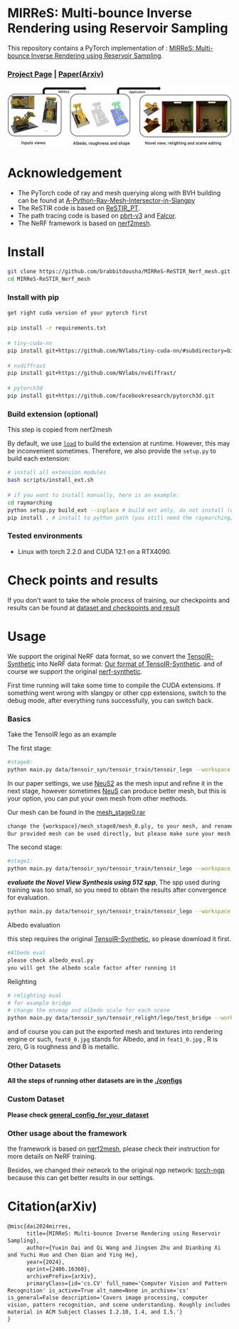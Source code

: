 # MIRReS: Multi-bounce Inverse Rendering using Reservoir Sampling


This repository contains a PyTorch implementation of : [MIRReS: Multi-bounce Inverse Rendering using Reservoir Sampling](https://brabbitdousha.github.io/MIRReS/).

### [Project Page](https://brabbitdousha.github.io/MIRReS/) | [Paper(Arxiv)](https://arxiv.org/abs/2406.16360)
![](assets/fig1.png)

# Acknowledgement

* The PyTorch code of ray and mesh querying along with BVH building can be found at [A-Python-Ray-Mesh-Intersector-in-Slangpy](https://github.com/brabbitdousha/A-Python-Ray-Mesh-Intersector-in-Slangpy)
* The ReSTIR code is based on [ReSTIR_PT](https://github.com/DQLin/ReSTIR_PT).
* The path tracing code is based on [pbrt-v3](https://github.com/mmp/pbrt-v3) and [Falcor](https://github.com/NVIDIAGameWorks/Falcor).
* The NeRF framework is based on [nerf2mesh](https://github.com/ashawkey/nerf2mesh).

# Install

```bash
git clone https://github.com/brabbitdousha/MIRReS-ReSTIR_Nerf_mesh.git
cd MIRReS-ReSTIR_Nerf_mesh
```

### Install with pip
```bash
get right cuda version of your pytorch first

pip install -r requirements.txt

# tiny-cuda-nn
pip install git+https://github.com/NVlabs/tiny-cuda-nn/#subdirectory=bindings/torch

# nvdiffrast
pip install git+https://github.com/NVlabs/nvdiffrast/

# pytorch3d
pip install git+https://github.com/facebookresearch/pytorch3d.git
```

### Build extension (optional)
This step is copied from nerf2mesh

By default, we use [`load`](https://pytorch.org/docs/stable/cpp_extension.html#torch.utils.cpp_extension.load) to build the extension at runtime.
However, this may be inconvenient sometimes.
Therefore, we also provide the `setup.py` to build each extension:
```bash
# install all extension modules
bash scripts/install_ext.sh

# if you want to install manually, here is an example:
cd raymarching
python setup.py build_ext --inplace # build ext only, do not install (only can be used in the parent directory)
pip install . # install to python path (you still need the raymarching/ folder, since this only install the built extension.)
```

### Tested environments
* Linux with torch 2.2.0 and CUDA 12.1 on a RTX4090.

# Check points and results
If you don't want to take the whole process of training, our checkpoints and results can be found at [dataset and checkpoints and result](https://zenodo.org/records/12094184)

# Usage

We support the original NeRF data format, so we convert the [TensoIR-Synthetic](https://zenodo.org/records/7880113#.ZE68FHZBz18) into NeRF data format: [Our format of TensoIR-Synthetic](https://zenodo.org/records/12094184). and of course we support the original [nerf-synthetic](https://drive.google.com/drive/folders/128yBriW1IG_3NJ5Rp7APSTZsJqdJdfc1).

First time running will take some time to compile the CUDA extensions.
If something went wrong with slangpy or other cpp extensions, switch to the debug mode, after everything runs successfully, you can switch back.

### Basics
Take the TensoIR lego as an example

The first stage:
```bash
#stage0:
python main.py data/tensoir_syn/tensoir_train/tensoir_lego --workspace ir_lego/ -O --bound 1 --scale 0.8 --dt_gamma 0 --stage 0 --lambda_tv 1e-8 --iters 50000
```

In our paper settings, we use [NeuS2](https://github.com/19reborn/NeuS2) as the mesh input and refine it in the next stage, however sometimes [NeuS](https://github.com/Totoro97/NeuS) can produce better mesh, but this is your option, you can put your own mesh from other methods.

Our mesh can be found in the [mesh_stage0.rar](https://zenodo.org/records/12094184)
```bash
change the {workspace}/mesh_stage0/mesh_0.ply, to your mesh, and rename it: mesh_0.ply
Our provided mesh can be used directly, but please make sure your mesh and the mesh_0.ply are in the same coordinate system, you can check them in Blender, Maya or such.
```

The second stage:
```bash
#stage1:
python main.py data/tensoir_syn/tensoir_train/tensoir_lego --workspace ir_lego/ -O --bound 1 --scale 0.8 --dt_gamma 0 --stage 1 --use_brdf --use_restir --lambda_kd 0.017 --lambda_ks 0.0001 --lambda_normal 0.0001 --lambda_edgelen 0.1 --lambda_nrm 0.00035 --lambda_rgb_brdf 0.05 --lambda_brdf_diffuse 0.002 --lambda_brdf_specular 0.00003
```

***evaluate the Novel View Synthesis using 512 spp***, The spp used during training was too small, so you need to obtain the results after convergence for evaluation.
```bash
python main.py data/tensoir_syn/tensoir_train/tensoir_lego --workspace ir_lego/ -O --bound 1 --scale 0.8 --dt_gamma 0 --stage 1 --use_brdf --use_restir --test --test_no_mesh --spp 512
```

Albedo evaluation

this step requires the original [TensoIR-Synthetic](https://zenodo.org/records/7880113#.ZE68FHZBz18), so please download it first.

```bash
#Albedo eval
please check albedo_eval.py
you will get the albedo scale factor after running it
```

Relighting
```bash
# relighting eval
# for example bridge
# change the envmap and albedo scale for each scene
python main.py data/tensoir_syn/tensoir_relight/lego/test_bridge --workspace ir_lego/ -O --bound 1 --scale 0.8 --dt_gamma 0 --stage 1 --use_brdf --use_restir --test --test_no_mesh --spp 128 --albedo_scale_x X.XX --albedo_scale_y X.XX --albedo_scale_z X.XX --envmap_path data/tensoir_syn/tensoir_relight/envmap/bridge.hdr
```
and of course you can put the exported mesh and textures into rendering engine or such, ```feat0_0.jpg``` stands for Albedo, and in ```feat1_0.jpg``` , R is zero, G is roughness and B is metallic. 

### Other Datasets

**All the steps of running other datasets are in the [./configs](./configs/)**

### Custom Dataset

**Please check [general_config_for_your_dataset](./configs/general_config_for_your_dataset.txt)**

### Other usage about the framework

the framework is based on [nerf2mesh](https://github.com/ashawkey/nerf2mesh), please check their instruction for more details on NeRF training. 

Besides, we changed their network to the original ngp network: [torch-ngp](https://github.com/ashawkey/torch-ngp) because this can get better results in our settings.

# Citation(arXiv)

```
@misc{dai2024mirres,
      title={MIRReS: Multi-bounce Inverse Rendering using Reservoir Sampling}, 
      author={Yuxin Dai and Qi Wang and Jingsen Zhu and Dianbing Xi and Yuchi Huo and Chen Qian and Ying He},
      year={2024},
      eprint={2406.16360},
      archivePrefix={arXiv},
      primaryClass={id='cs.CV' full_name='Computer Vision and Pattern Recognition' is_active=True alt_name=None in_archive='cs' is_general=False description='Covers image processing, computer vision, pattern recognition, and scene understanding. Roughly includes material in ACM Subject Classes I.2.10, I.4, and I.5.'}
}
```
